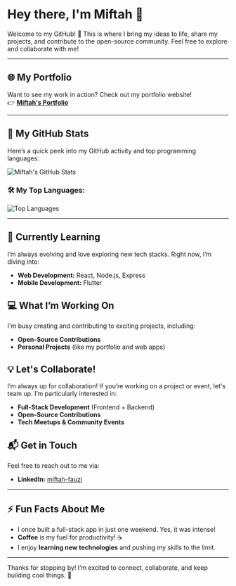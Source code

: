 # Hey there, I'm Miftah 👋

Welcome to my GitHub! 🚀 This is where I bring my ideas to life, share my projects, and contribute to the open-source community. Feel free to explore and collaborate with me!

---

## 🌐 My Portfolio

Want to see my work in action? Check out my portfolio website!  
👉 [**Miftah's Portfolio**](https://miftt.github.io/itw2022_223040039/)

---

## 👑 My GitHub Stats

Here’s a quick peek into my GitHub activity and top programming languages:

![Miftah's GitHub Stats](https://github-readme-stats.vercel.app/api?username=miftt&show_icons=true&theme=radical)

### 🛠️ My Top Languages:
![Top Languages](https://github-readme-stats.vercel.app/api/top-langs/?username=miftt&theme=radical&layout_donut-vertical)

---

## 🌱 Currently Learning

I’m always evolving and love exploring new tech stacks. Right now, I’m diving into:

- **Web Development:** React, Node.js, Express
- **Mobile Development:** Flutter

## 💻 What I’m Working On

I'm busy creating and contributing to exciting projects, including:

- **Open-Source Contributions**  
- **Personal Projects** (like my portfolio and web apps)

## 💡 Let's Collaborate!

I’m always up for collaboration! If you’re working on a project or event, let's team up. I’m particularly interested in:

- **Full-Stack Development** (Frontend + Backend)
- **Open-Source Contributions**
- **Tech Meetups & Community Events**

## 📬 Get in Touch

Feel free to reach out to me via:

- **LinkedIn:** [miftah-fauzi](https://www.linkedin.com/in/miftah-fauzi-146225280/)

---

## ⚡ Fun Facts About Me

- I once built a full-stack app in just one weekend. Yes, it was intense!  
- **Coffee** is my fuel for productivity! ☕  
- I enjoy **learning new technologies** and pushing my skills to the limit.

---

Thanks for stopping by! I’m excited to connect, collaborate, and keep building cool things. 🌟
